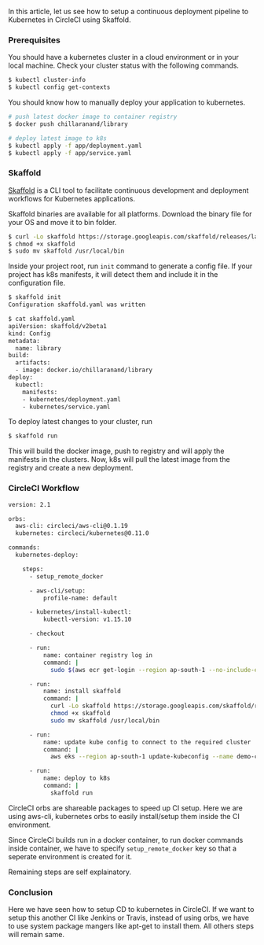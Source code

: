 <!--
.. title: Continuous Deployment To Kubernetes With Skaffold
.. slug: setup-continuous-deployment-with-kubernetes
.. date: 2020-04-30 16:45:36 UTC+05:30
.. tags: kubernetes, devops
.. category: tech, programming
.. link:
.. description: How to setup continuous deployment to kubernetes in a continuous integration environment?
.. type: text
-->


In this article, let us see how to setup a continuous deployment pipeline to Kubernetes in CircleCI using Skaffold.


### Prerequisites

You should have a kubernetes cluster in a cloud environment or in your local machine. Check your cluster status with the following commands.

```sh
$ kubectl cluster-info
$ kubectl config get-contexts
```

You should know how to manually deploy your application to kubernetes.

```sh
# push latest docker image to container registry
$ docker push chillaranand/library

# deploy latest image to k8s
$ kubectl apply -f app/deployment.yaml
$ kubectl apply -f app/service.yaml
```


### Skaffold

[Skaffold](https://github.com/GoogleContainerTools/skaffold) is a CLI tool to facilitate continuous development and deployment workflows for Kubernetes applications.

Skaffold binaries are available for all platforms. Download the binary file for your OS and move it to bin folder.

```sh
$ curl -Lo skaffold https://storage.googleapis.com/skaffold/releases/latest/skaffold-darwin-amd64
$ chmod +x skaffold
$ sudo mv skaffold /usr/local/bin
```

Inside your project root, run `init` command to generate a config file. If your project has k8s manifests, it will detect them and include it in the configuration file.

```sh
$ skaffold init
Configuration skaffold.yaml was written

$ cat skaffold.yaml
apiVersion: skaffold/v2beta1
kind: Config
metadata:
  name: library
build:
  artifacts:
  - image: docker.io/chillaranand/library
deploy:
  kubectl:
    manifests:
    - kubernetes/deployment.yaml
    - kubernetes/service.yaml
```

To deploy latest changes to your cluster, run

```sh
$ skaffold run
```

This will build the docker image, push to registry and will apply the manifests in the clusters. Now, k8s will pull the latest image from the registry and create a new deployment.


### CircleCI Workflow


```sh
version: 2.1

orbs:
  aws-cli: circleci/aws-cli@0.1.19
  kubernetes: circleci/kubernetes@0.11.0

commands:
  kubernetes-deploy:

    steps:
      - setup_remote_docker

      - aws-cli/setup:
          profile-name: default

      - kubernetes/install-kubectl:
          kubectl-version: v1.15.10

      - checkout

      - run:
          name: container registry log in
          command: |
            sudo $(aws ecr get-login --region ap-south-1 --no-include-email)

      - run:
          name: install skaffold
          command: |
            curl -Lo skaffold https://storage.googleapis.com/skaffold/releases/latest/skaffold-linux-amd64
            chmod +x skaffold
            sudo mv skaffold /usr/local/bin

      - run:
          name: update kube config to connect to the required cluster
          command: |
            aws eks --region ap-south-1 update-kubeconfig --name demo-cluster

      - run:
          name: deploy to k8s
          command: |
            skaffold run
```

CircleCI orbs are shareable packages to speed up CI setup. Here we are using aws-cli, kubernetes orbs to easily install/setup them inside the CI environment.

Since CircleCI builds run in a docker container, to run docker commands inside container, we have to specify `setup_remote_docker` key so that a seperate environment is created for it.

Remaining steps are self explainatory.


### Conclusion

Here we have seen how to setup CD to kubernetes in CircleCI. If we want to setup this another CI like Jenkins or Travis, instead of using orbs, we have to use system package mangers like apt-get to install them. All others steps will remain same.
